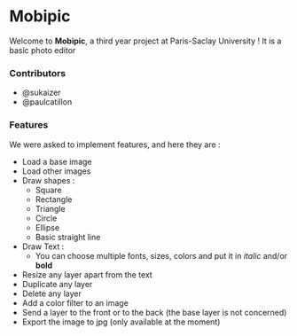 # Mobipic

Welcome to **Mobipic**, a third year project at Paris-Saclay University ! 
It is a basic photo editor

### Contributors
* @sukaizer
* @paulcatillon

### Features

We were asked to implement features, and here they are :
* Load a base image
* Load other images
* Draw shapes :
  * Square
  * Rectangle 
  * Triangle
  * Circle
  * Ellipse
  * Basic straight line
* Draw Text :
  * You can choose multiple fonts, sizes, colors and put it in *italic* and/or **bold**
* Resize any layer apart from the text
* Duplicate any layer
* Delete any layer
* Add a color filter to an image
* Send a layer to the front or to the back (the base layer is not concerned)
* Export the image to jpg (only available at the moment)
